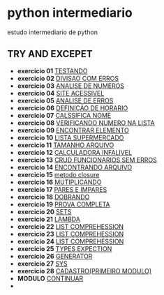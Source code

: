 # python intermediario
 estudo intermediario de python

## TRY AND EXCEPET

- **exercicio 01** [TESTANDO](https://github.com/Lucasvinipy/python-intermediario/blob/main/exercicios/01.py)
- **exercicio 02** [DIVISAO COM ERROS](https://github.com/Lucasvinipy/python-intermediario/blob/main/exercicios/02.py)
- **exercicio 03** [ANALISE DE NUMEROS](https://github.com/Lucasvinipy/python-intermediario/blob/main/exercicios/03.py)
- **exercicio 04** [SITE ACESSIVEL](https://github.com/Lucasvinipy/python-intermediario/blob/main/exercicios/04.py)
- **exercicio 05** [ANALISE DE ERROS](https://github.com/Lucasvinipy/python-intermediario/blob/main/exercicios/05.py)
- **exercicio 06** [DEFINIÇÃO DE HORARIO](https://github.com/Lucasvinipy/python-intermediario/blob/main/exercicios/06.py)
- **exercicio 07** [CALSSIFICA NOME](https://github.com/Lucasvinipy/python-intermediario/blob/main/exercicios/07.py)
- **exercicio 08** [VERIFICANDO NUMERO NA LISTA](https://github.com/Lucasvinipy/python-intermediario/blob/main/exercicios/08.py)
- **exercicio 09** [ENCONTRAR ELEMENTO](https://github.com/Lucasvinipy/python-intermediario/blob/main/exercicios/10.py)
- **exercicio 10** [LISTA SUPERMERCADO](https://github.com/Lucasvinipy/python-intermediario/blob/main/exercicios/11.py)
- **exercicio 11** [TAMANHO ARQUIVO](https://github.com/Lucasvinipy/python-intermediario/blob/main/exercicios/12.py)
- **exercicio 12** [CALCULADORA INFALIVEL](https://github.com/Lucasvinipy/python-intermediario/blob/main/exercicios/13.py)
- **exercicio 13** [CRUD FUNCIONARIOS SEM ERROS](https://github.com/Lucasvinipy/python-intermediario/blob/main/exercicios/14.py)
- **exercicio 14** [ENCONTRANDO ARQUIVO](https://github.com/Lucasvinipy/python-intermediario/blob/main/exercicios/15.py)
- **exercicio 15** [metodo closure](https://github.com/Lucasvinipy/python-intermediario/blob/main/exercicios/18.py)
- **exercicio 16** [MUTIPLICANDO](https://github.com/Lucasvinipy/python-intermediario/blob/main/exercicios/16.py)
- **exercicio 17** [PARES E IMPARES](https://github.com/Lucasvinipy/python-intermediario/blob/main/exercicios/17.py)
- **exercicio 18** [DOBRANDO](https://github.com/Lucasvinipy/python-intermediario/blob/main/exercicios/18.py)
- **exercicio 19** [PROVA COMPLETA](https://github.com/Lucasvinipy/python-intermediario/blob/main/exercicios/19.py)
- **exercicio 20** [SETS](https://github.com/Lucasvinipy/python-intermediario/blob/main/exercicios/20.py)
- **exercicio 21** [LAMBDA](https://github.com/Lucasvinipy/python-intermediario/blob/main/exercicios/21.py)
- **exercicio 22** [LIST COMPREHESSION](https://github.com/Lucasvinipy/python-intermediario/blob/main/exercicios/22.py)
- **exercicio 23** [LIST COMPREHESSION](https://github.com/Lucasvinipy/python-intermediario/blob/main/exercicios/23.py)
- **exercicio 24** [LIST COMPREHESSION](https://github.com/Lucasvinipy/python-intermediario/blob/main/exercicios/24.py)
- **exercicio 25** [TYPES EXPECTION](https://github.com/Lucasvinipy/python-intermediario/blob/main/exercicios/25.py)
- **exercicio 26** [GENERATOR](https://github.com/Lucasvinipy/python-intermediario/blob/main/exercicios/26.py)
- **exercicio 27** [SYS](https://github.com/Lucasvinipy/python-intermediario/blob/main/exercicios/27.py)
- **exercicio 28** [CADASTRO(PRIMEIRO MODULO)](https://github.com/Lucasvinipy/python-intermediario/blob/main/exercicios/28.PY)
- **MODULO** [CONTINUAR](https://github.com/Lucasvinipy/python-intermediario/blob/main/exercicios/modulo.PY)
- 

